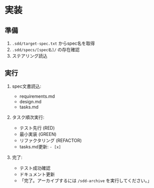 # 実装

## 準備
1. `.sdd/target-spec.txt` からspec名を取得
2. `.sdd/specs/[spec名]/` の存在確認
3. ステアリング読込

## 実行
1. spec文書読込:
   - requirements.md
   - design.md
   - tasks.md

2. タスク順次実行:
   - テスト先行 (RED)
   - 最小実装 (GREEN)
   - リファクタリング (REFACTOR)
   - tasks.md更新: `- [x]`

3. 完了:
   - テスト成功確認
   - ドキュメント更新
   - 「完了。アーカイブするには `/sdd-archive` を実行してください。」
